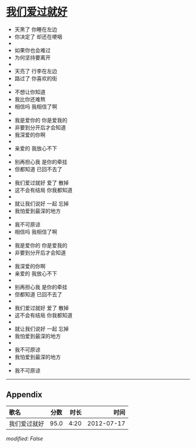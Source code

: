 # [我们爱过就好](https://music.163.com/song?id=169146)

* 天黑了 你睡在左边
* 你决定了 却还在哽咽
* 
* 如果你也会难过
* 为何坚持要离开
* 
* 天亮了 行李在左边
* 路过了 你喜欢的街
* 
* 不想让你知道
* 我比你还难熬
* 相信吗 我相信了啊
* 
* 我是爱你的 你是爱我的
* 非要到分开后才会知道
* 我深爱的你啊
* 
* 亲爱的 我放心不下
* 
* 别再担心我 是你的牵挂
* 但都知道 已回不去了
* 
* 我们爱过就好 爱了 散掉
* 这不会有结局 你我都知道
* 
* 就让我们说好 一起 忘掉
* 我怕爱到最深的地方
* 
* 我不可原谅
* 相信吗 我相信了啊
* 
* 我是爱你的 你是爱我的
* 非要到分开后才会知道
* 
* 我深爱的你啊
* 亲爱的 我放心不下
* 
* 别再担心我 是你的牵挂
* 但都知道 已回不去了
* 
* 我们爱过就好 爱了 散掉
* 这不会有结局 你我都知道
* 
* 就让我们说好 一起 忘掉
* 我怕爱到最深的地方
* 
* 我不可原谅
* 我怕爱到最深的地方
* 
* 我不可原谅


---

## Appendix

|歌名|分数|时长|时间|
|:---|:---:|---:|---:|
|我们爱过就好|95.0|4:20|2012-07-17

*modified: False*